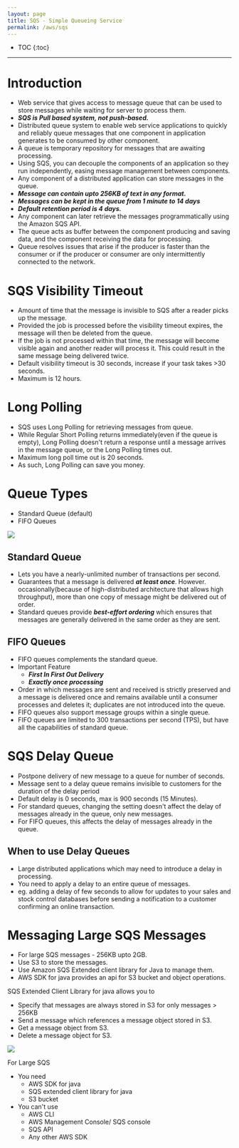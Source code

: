 ```yaml
---
layout: page
title: SQS - Simple Queueing Service
permalink: /aws/sqs
---
```


- TOC
{:toc}

---

# Introduction

- Web service that gives access to message queue that can be used to store messages while waiting for server to process them.
- ***SQS is Pull based system, not push-based.***
- Distributed queue system to enable web service applications to quickly and reliably queue messages that one component in application generates to be consumed by other component.
- A queue is temporary repository for messages that are awaiting processing.
- Using SQS, you can decouple the components of an application so they run independently, easing message management between components.
- Any component of a distributed application can store messages in the queue.
- ***Message can contain upto 256KB of text in any format.***
- ***Messages can be kept in the queue from 1 minute to 14 days***
- ***Default retention period is 4 days.***
- Any component can later retrieve the messages programmatically using the Amazon SQS API.
- The queue acts as buffer between the component producing and saving data, and the component receiving the data for processing.
- Queue resolves issues that arise if the producer is faster than the consumer or if the producer or consumer are only intermittently connected to the network.

# SQS Visibility Timeout

- Amount of time that the message is invisible to SQS after a reader picks up the message.
- Provided the job is processed before the visibility timeout expires, the message will then be deleted from the queue.
- If the job is not processed within that time, the message will become visible again and another reader will process it. This could result in the same message being delivered twice.
- Default visibility timeout is 30 seconds, increase if your task takes >30 seconds.
- Maximum is 12 hours.

# Long Polling

- SQS uses Long Polling for retrieving messages from queue.
- While Regular Short Polling returns immediately(even if the queue is empty), Long Polling doesn't return a response until a message arrives in the message queue, or the Long Polling times out.
- Maximum long poll time out is 20 seconds.
- As such, Long Polling can save you money.

# Queue Types

- Standard Queue (default)
- FIFO Queues

![]({{site.cdn}}/aws/sqs/sqs-queue-types.png)

## Standard Queue

- Lets you have a nearly-unlimited number of transactions per second.
- Guarantees that a message is delivered ***at least once***. However. occasionally(because of high-distributed architecture that allows high throughput), more than one copy of message might be delivered out of order.
- Standard queues provide ***best-effort ordering*** which ensures that messages are generally delivered in the same order as they are sent.

## FIFO Queues

- FIFO queues complements the standard queue.
- Important Feature
  - ***First In First Out Delivery***
  - ***Exactly once processing***
- Order in which messages are sent and received is strictly preserved and a message is delivered once and remains available until a consumer processes and deletes it; duplicates are not introduced into the queue.
- FIFO queues also support message groups within a single queue.
- FIFO queues are limited to 300 transactions per second (TPS), but have all the capabilities of standard queue.

# SQS Delay Queue

- Postpone delivery of new message to a queue for number of seconds.
- Message sent to a delay queue remains invisible to customers for the duration of the delay period
- Default delay is 0 seconds, max is 900 seconds (15 Minutes).
- For standard queues, changing the setting doesn't affect the delay of messages already in the queue, only new messages.
- For FIFO queues, this affects the delay of messages already in the queue.

## When to use Delay Queues
- Large distributed applications which may need to introduce a delay in processing.
- You need to apply a delay to an entire queue of messages.
- eg. adding a delay of few seconds to allow for updates to your sales and stock control databases before sending a notification to a customer confirming an online transaction.

# Messaging Large SQS Messages

- For large SQS messages - 256KB upto 2GB.
- Use S3 to store the messages.
- Use Amazon SQS Extended client library for Java to manage them.
- AWS SDK for java provides an api for S3 bucket and object operations.

SQS Extended Client Library for java allows you to
- Specify that messages are always stored in S3 for only messages > 256KB
- Send a message which references a message object stored in S3.
- Get a message object from S3.
- Delete a message object for S3.

![]({{site.cdn}}/aws/sqs/large-sqs-messages.png)

For Large SQS
- You need
  - AWS SDK for java
  - SQS extended client library for java
  - S3 bucket
- You can't use
  - AWS CLI
  - AWS Management Console/ SQS console
  - SQS API
  - Any other AWS SDK
